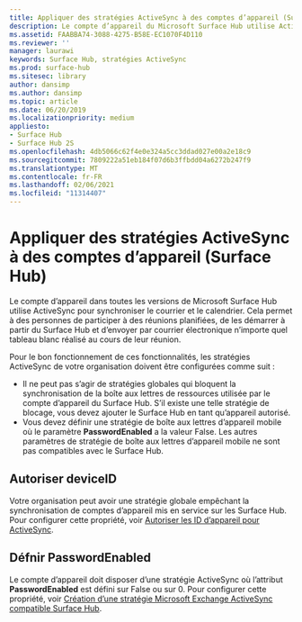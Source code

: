 ```yaml
---
title: Appliquer des stratégies ActiveSync à des comptes d’appareil (Surface Hub)
description: Le compte d’appareil du Microsoft Surface Hub utilise ActiveSync pour synchroniser la messagerie et le calendrier. Cela permet à des personnes de participer à des réunions planifiées, de les démarrer à partir du Surface Hub et d’envoyer par courrier électronique n’importe quel tableau blanc réalisé au cours de leur réunion.
ms.assetid: FAABBA74-3088-4275-B58E-EC1070F4D110
ms.reviewer: ''
manager: laurawi
keywords: Surface Hub, stratégies ActiveSync
ms.prod: surface-hub
ms.sitesec: library
author: dansimp
ms.author: dansimp
ms.topic: article
ms.date: 06/20/2019
ms.localizationpriority: medium
appliesto:
- Surface Hub
- Surface Hub 2S
ms.openlocfilehash: 4db5066c62f4e0e324a5cc3ddad027e00a2e18c9
ms.sourcegitcommit: 7809222a51eb184f07d6b3ffbdd04a6272b247f9
ms.translationtype: MT
ms.contentlocale: fr-FR
ms.lasthandoff: 02/06/2021
ms.locfileid: "11314407"
---
```

# Appliquer des stratégies ActiveSync à des comptes d’appareil (Surface Hub)


Le compte d’appareil dans toutes les versions de Microsoft Surface Hub utilise ActiveSync pour synchroniser le courrier et le calendrier. Cela permet à des personnes de participer à des réunions planifiées, de les démarrer à partir du Surface Hub et d’envoyer par courrier électronique n’importe quel tableau blanc réalisé au cours de leur réunion.

Pour le bon fonctionnement de ces fonctionnalités, les stratégies ActiveSync de votre organisation doivent être configurées comme suit :

-   Il ne peut pas s’agir de stratégies globales qui bloquent la synchronisation de la boîte aux lettres de ressources utilisée par le compte d’appareil du Surface Hub. S’il existe une telle stratégie de blocage, vous devez ajouter le Surface Hub en tant qu’appareil autorisé.
-   Vous devez définir une stratégie de boîte aux lettres d’appareil mobile où le paramètre **PasswordEnabled** a la valeur False. Les autres paramètres de stratégie de boîte aux lettres d’appareil mobile ne sont pas compatibles avec le Surface Hub.

## Autoriser deviceID

Votre organisation peut avoir une stratégie globale empêchant la synchronisation de comptes d’appareil mis en service sur les Surface Hub. Pour configurer cette propriété, voir [Autoriser les ID d’appareil pour ActiveSync](appendix-a-powershell-scripts-for-surface-hub.md#allowing-device-ids-for-activesync).

## Défnir PasswordEnabled

Le compte d’appareil doit disposer d’une stratégie ActiveSync où l’attribut **PasswordEnabled** est défini sur False ou sur 0. Pour configurer cette propriété, voir [Création d’une stratégie Microsoft Exchange ActiveSync compatible Surface Hub](appendix-a-powershell-scripts-for-surface-hub.md#create-compatible-as-policy).

 

 





